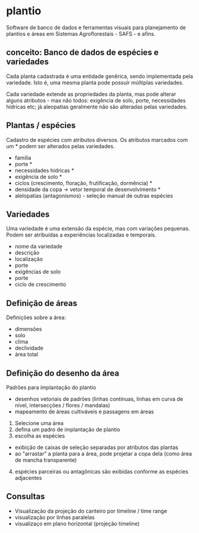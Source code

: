 # plantio

Software de banco de dados e ferramentas visuais para planejamento de plantios e áreas em Sistemas Agroflorestais - SAFS - e afins.

## conceito: Banco de dados de espécies e variedades

Cada planta cadastrada é uma entidade genêrica, sendo implementada pela variedade. Isto é, uma mesma planta pode possuir múltiplas variedades.

Cada variedade extende as propriedades da planta, mas pode alterar alguns atributos - mas não todos: exigência de solo, porte, necessidades hídricas etc; já aleopatias geralmente não são alteradas pelas variedades.

## Plantas / espécies

Cadastro de espécies com atributos diversos. Os atributos marcados com um * podem ser alterados pelas variedades.

* família
* porte *
* necessidades hídricas *
* exigência de solo *
* ciclos (crescimento, floração, frutificação, dormência) *
* densidade da copa -> vetor temporal de desenvolvimento *
* alelopatias (antagonismos) - seleção manual de outras espécies

## Variedades

Uma variedade é uma extensão da espécie, mas com variações pequenas. Podem ser atribuídas a experiências localizadas e temporais. 

* nome da variedade
* descrição
* localização
* porte
* exigências de solo
* porte
* ciclo de crescimento

## Definição de áreas

Definições sobre a área:
* dimensões
* solo
* clima
* declividade
* área total

## Definição do desenho da área

Padrões para implantação do plantio
* desenhos vetoriais de padrões (linhas contínuas, linhas em curva de nível, intersecções / flores / mandalas)
* mapeamento de áreas cultiváveis e passagens em áreas

1) Selecione uma área
2) defina um padro de implantação de plantio
3) escolha as espécies
* exibição de caixas de seleção separadas por atributos das plantas
* ao "arrastar" a planta para a área, pode projetar a copa dela (como área de mancha transparente)
4) espécies parceiras ou antagônicas são exibidas conforme as espécies adjacentes

## Consultas

* Visualização da projeção do canteiro por timeline / time range
* visualização por linhas paralelas
* visualizaço em plano horizontal (projeção timeline)
